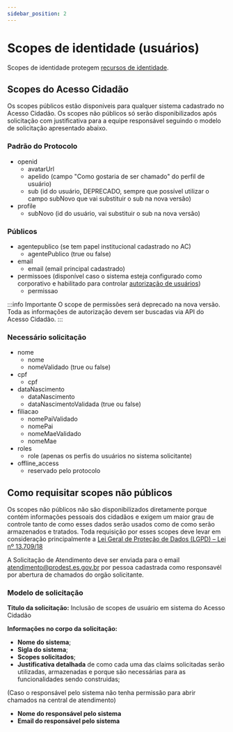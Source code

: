 ```yaml
---
sidebar_position: 2
---
```


# Scopes de identidade (usuários)

Scopes de identidade protegem [recursos de identidade](/Recursos).

## Scopes do Acesso Cidadão

Os scopes públicos estão disponíveis para qualquer sistema cadastrado no Acesso Cidadão. Os scopes não públicos só serão disponibilizados após solicitação com justificativa para a equipe responsável seguindo o modelo de solicitação apresentado abaixo.

### Padrão do Protocolo

* openid
  * avatarUrl
  * apelido (campo "Como gostaria de ser chamado" do perfil de usuário)
  * sub (id do usuário, DEPRECADO, sempre que possível utilizar o campo subNovo que vai substituir o sub na nova versão)
* profile
  * subNovo (id do usuário, vai substituir o sub na nova versão)

### Públicos

* agentepublico (se tem papel institucional cadastrado no AC)
  * agentePublico (true ou false)
* email
  * email (email principal cadastrado)
* permissoes (disponível caso o sistema esteja configurado como corporativo e habilitado para controlar [autorização de usuários](/AutorizacaoUsuarios/AutorizacaoUsuarios))
  * permissao 

:::info Importante
O scope de permissões será deprecado na nova versão. Toda as informações de autorização devem ser buscadas via API do Acesso Cidadão.
:::

### Necessário solicitação
* nome
  * nome
  * nomeValidado (true ou false)
* cpf
  * cpf
* dataNascimento
  * dataNascimento
  * dataNascimentoValidada (true ou false)
* filiacao
  * nomePaiValidado
  * nomePai
  * nomeMaeValidado
  * nomeMae
* roles
  * role (apenas os perfis do usuários no sistema solicitante)
* offline_access
  * reservado pelo protocolo

## Como requisitar scopes não públicos

Os scopes não públicos não são disponibilizados diretamente porque contém informações pessoais dos cidadãos e exigem um maior grau de controle tanto de como esses dados serão usados como 
de como serão armazenados e tratados. Toda requisição por esses scopes deve levar em consideração principalmente a [Lei Geral de Proteção de Dados (LGPD) – Lei nº 13.709/18](http://www.planalto.gov.br/ccivil_03/_ato2015-2018/2018/lei/L13709.htm)

A Solicitação de Atendimento deve ser enviada para o email atendimento@prodest.es.gov.br por pessoa cadastrada como responsavél por abertura de chamados do orgão solicitante.

### Modelo de solicitação

**Titulo da solicitação:** Inclusão de scopes de usuário em sistema do Acesso Cidadão

**Informações no corpo da solicitação:**

- **Nome do sistema**;
- **Sigla do sistema**;
- **Scopes solicitados**;
- **Justificativa detalhada** de como cada uma das claims solicitadas serão utilizadas, armazenadas e porque são necessárias para as funcionalidades sendo construidas;

(Caso o responsável pelo sistema não tenha permissão para abrir chamados na central de atendimento)

- **Nome do responsável pelo sistema**
- **Email do responsável pelo sistema**
